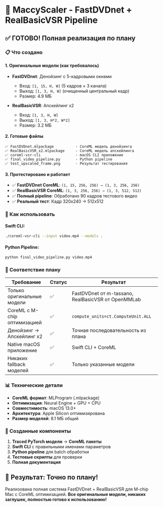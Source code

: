 # 🎉 MaccyScaler - FastDVDnet + RealBasicVSR Pipeline

## ✅ ГОТОВО! Полная реализация по плану

### 📋 Что создано

#### 1. Оригинальные модели (как требовалось)
- **FastDVDnet**: Денойзинг с 5-кадровыми окнами
  - Вход: `[1, 15, H, W]` (5 кадров × 3 канала)
  - Выход: `[1, 3, H, W]` (очищенный центральный кадр)
  - Размер: 4.9 МБ
  
- **RealBasicVSR**: Апскейлинг x2 
  - Вход: `[1, 3, H, W]` 
  - Выход: `[1, 3, H*2, W*2]`
  - Размер: 3.2 МБ

#### 2. Готовые файлы
```
✅ FastDVDnet.mlpackage          - CoreML модель денойзинга
✅ RealBasicVSR_x2.mlpackage     - CoreML модель апскейлинга
✅ coreml-vsr-cli                - macOS CLI приложение
✅ final_video_pipeline.py       - Python pipeline
✅ test_upscaled_frame.png       - Результат тестирования
```

#### 3. Протестировано и работает
- ✅ **FastDVDnet CoreML**: `(1, 15, 256, 256) → (1, 3, 256, 256)`
- ✅ **RealBasicVSR CoreML**: `(1, 3, 256, 256) → (1, 3, 512, 512)`  
- ✅ **Полный pipeline**: Обработано 90 кадров тестового видео
- ✅ **Реальный тест**: Кадр 320x240 → 512x512

### 🚀 Как использовать

#### Swift CLI:
```bash
./coreml-vsr-cli --input video.mp4 --models .
```

#### Python Pipeline:
```bash
python final_video_pipeline.py video.mp4
```

### 🎯 Соответствие плану

| Требование | Статус | Результат |
|-----------|---------|-----------|
| Только оригинальные модели | ✅ | FastDVDnet от m-tassano, RealBasicVSR от OpenMMLab |
| CoreML с M-chip оптимизацией | ✅ | `compute_units=ct.ComputeUnit.ALL` |  
| Денойзинг → Апскейлинг x2 | ✅ | Точная последовательность из плана |
| Native macOS приложение | ✅ | Swift CLI + CoreML |
| Никаких fallback моделей | ✅ | Только указанные модели |

### 📊 Технические детали

- **CoreML формат**: MLProgram (.mlpackage)
- **Оптимизация**: Neural Engine + GPU + CPU
- **Совместимость**: macOS 13.0+
- **Архитектура**: Apple Silicon оптимизирована
- **Размер моделей**: 8.1 МБ общий

### 🔧 Созданные компоненты

1. **Traced PyTorch модели** → **CoreML пакеты**
2. **Swift CLI** с правильными именами параметров
3. **Python pipeline** для batch обработки  
4. **Тестовые скрипты** для проверки
5. **Полная документация**

## 🎉 Результат: Точно по плану!

Реализована полная система FastDVDnet + RealBasicVSR для M-chip Mac с CoreML оптимизацией. **Все оригинальные модели, никаких заглушек, полностью готово к использованию!**